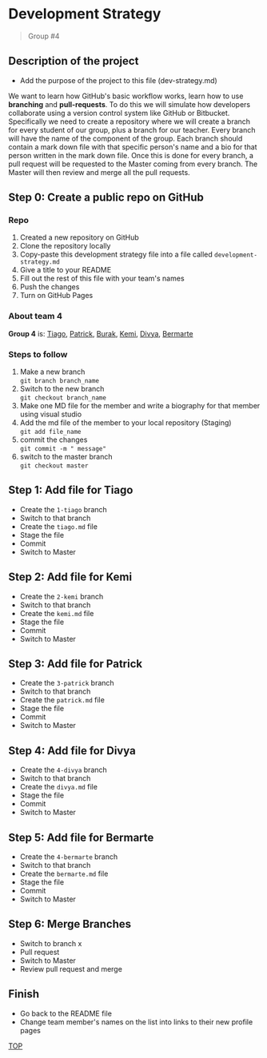 # Development Strategy      
> Group #4  

## Description of the project
* Add the purpose of the project to this file  (dev-strategy&#46;md)

We want to learn how GitHub's basic workflow works, learn how to use **branching** and **pull-requests**. To do this we will simulate how developers collaborate using a version control system like GitHub or Bitbucket. Specifically we need to create a repository where we will create a branch for every student of our group, plus a branch for our teacher. Every branch will have the name of the component of the group. Each branch should contain a mark down file with that specific person's name and a bio for that person written in the mark down file.  Once this is done for every branch, a pull request will be requested to  the Master coming from every branch. The Master will then review and merge all the pull requests.

## Step 0: Create a public repo on GitHub
### Repo
1. Created a new repository on GitHub
1. Clone the repository locally
1. Copy-paste this development strategy file into a file called `development-strategy.md`
1. Give a title to your README
1. Fill out the rest of this file with your team's names
1. Push the changes
1. Turn on GitHub Pages

### About team 4

**Group 4** is: [Tiago](https://github.com/otagi), [Patrick](https://github.com/22count22), [Burak](https://github.com/businan), [Kemi](https://github.com/kemmy72), [Divya](https://github.com/Divyasree345), [Bermarte](https://github.com/bermarte)
### Steps to follow

1. Make a new branch  
    `git branch branch_name`
2. Switch to the new branch  
    `git checkout branch_name`
3. Make one MD file for the member
   and write a biography for that member using visual studio
4. Add the md file of the member to your local repository (Staging)  
    `git add file_name`
5. commit the changes  
    `git commit -m " message"`
6. switch to the master branch  
    `git checkout master`

## Step 1: Add file for Tiago

* Create the `1-tiago` branch
* Switch to that branch
* Create the `tiago.md` file
* Stage the file
* Commit
* Switch to Master

## Step 2: Add file for Kemi

* Create the `2-kemi` branch
* Switch to that branch
* Create the `kemi.md` file
* Stage the file
* Commit
* Switch to Master

## Step 3: Add file for Patrick

* Create the `3-patrick` branch
* Switch to that branch
* Create the `patrick.md` file
* Stage the file
* Commit
* Switch to Master

## Step 4: Add file for Divya

* Create the `4-divya` branch
* Switch to that branch
* Create the `divya.md` file
* Stage the file
* Commit
* Switch to Master

## Step 5: Add file for Bermarte

* Create the `4-bermarte` branch
* Switch to that branch
* Create the `bermarte.md` file
* Stage the file
* Commit
* Switch to Master

## Step 6: Merge Branches
* Switch to branch x
* Pull request
* Switch to Master
* Review pull request and merge

## Finish
* Go back to the README file
* Change team member's names on the list into links to their new profile pages  
 
[TOP](#Development%20Strategy)

